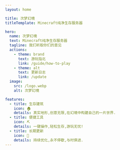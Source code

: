 ```yaml
---
layout: home

title: 次梦幻境
titleTemplate: Minecraft纯净生存服务器

hero:
  name: 次梦幻境
  text: Minecraft纯净生存服务器
  tagline: 我们听取你们的意见
  actions:
    - theme: brand
      text: 游玩指北
      link: /guide/how-to-play
    - theme: alt
      text: 更新日志
      link: /update
  image:
    src: /logo.webp
    alt: 次梦幻境

features:
  - title: 生存建筑
    icon: 🏠
    details: 真实地形,创意无限,在幻境中构建自己的一片世界.
  - title: 便捷工具
    icon: ⛏️
    details: 一键操作,轻松生存,游玩无忧!
  - title: 长期更新
    icon: 🧪
    details: 持续优化,永不停歇,与时俱进.
---
```


<style>
:root {
  --vp-home-hero-name-color: transparent;
  --vp-home-hero-name-background: -webkit-linear-gradient(120deg, #bd34fe 30%, #41d1ff);

  --vp-home-hero-image-background-image: linear-gradient(-45deg, #bd34fe 50%, #47caff 50%);
  --vp-home-hero-image-filter: blur(44px);
}

@media (min-width: 640px) {
  :root {
    --vp-home-hero-image-filter: blur(56px);
  }
}

@media (min-width: 960px) {
  :root {
    --vp-home-hero-image-filter: blur(68px);
  }
}
</style>